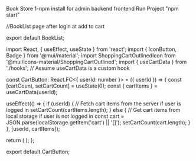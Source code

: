 Book Store 1-npm install for admin backend frontend Run Project "npm start"

//BookList page after login at add to cart

export default BookList;

import React, { useEffect, useState } from 'react'; import { IconButton, Badge } from '@mui/material'; import ShoppingCartOutlinedIcon from '@mui/icons-material/ShoppingCartOutlined'; import { useCartData } from './hooks'; // Assume useCartData is a custom hook

const CartButton: React.FC<{ userId: number }> = ({ userId }) => { const [cartCount, setCartCount] = useState(0); const { cartItems } = useCartData(userId);

useEffect(() => { if (userId) { // Fetch cart items from the server if user is logged in setCartCount(cartItems.length); } else { // Get cart items from local storage if user is not logged in const cart = JSON.parse(localStorage.getItem('cart') || '[]'); setCartCount(cart.length); } }, [userId, cartItems]);

return ( ); };

export default CartButton;